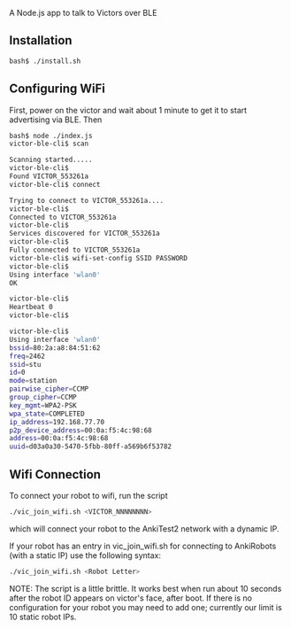 A Node.js app to talk to Victors over BLE

## Installation

```sh
bash$ ./install.sh
```

## Configuring WiFi

First, power on the victor and wait about 1 minute to get it to start advertising via BLE.  Then


```sh
bash$ node ./index.js
victor-ble-cli$ scan

Scanning started.....
victor-ble-cli$
Found VICTOR_553261a
victor-ble-cli$ connect

Trying to connect to VICTOR_553261a....
victor-ble-cli$
Connected to VICTOR_553261a
victor-ble-cli$
Services discovered for VICTOR_553261a
victor-ble-cli$
Fully connected to VICTOR_553261a
victor-ble-cli$ wifi-set-config SSID PASSWORD
victor-ble-cli$
Using interface 'wlan0'
OK

victor-ble-cli$
Heartbeat 0
victor-ble-cli$

victor-ble-cli$
Using interface 'wlan0'
bssid=80:2a:a8:84:51:62
freq=2462
ssid=stu
id=0
mode=station
pairwise_cipher=CCMP
group_cipher=CCMP
key_mgmt=WPA2-PSK
wpa_state=COMPLETED
ip_address=192.168.77.70
p2p_device_address=00:0a:f5:4c:98:68
address=00:0a:f5:4c:98:68
uuid=d03a0a30-5470-5fbb-80ff-a569b6f53782

```

## Wifi Connection

To connect your robot to wifi, run the script 
```sh
./vic_join_wifi.sh <VICTOR_NNNNNNNN>
```
which will connect your robot to the AnkiTest2 network with a dynamic IP.


If your robot has an entry in vic_join_wifi.sh for connecting to AnkiRobots (with a static IP) use the following syntax:

```sh
./vic_join_wifi.sh <Robot Letter>
```
NOTE: The script is a little brittle. It works best when run about 10 seconds after the robot ID appears on victor's face, after boot.
If there is no configuration for your robot you may need to add one; currently our limit is 10 static robot IPs.
